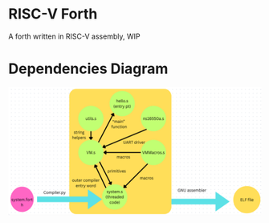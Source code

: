 # RISC-V Forth

A forth written in RISC-V assembly, WIP

# Dependencies Diagram

![alt text](https://github.com/JimMarshall35/riscv-forth/blob/main/docs/image/dependencies.png)
